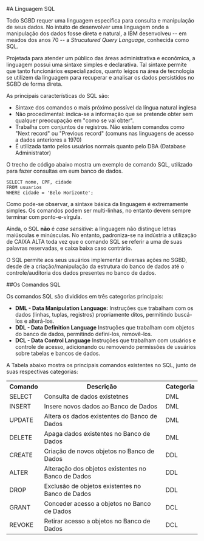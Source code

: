 #A Linguagem SQL

Todo SGBD requer uma linguagem específica para consulta e manipulação de seus dados. No intuito de desenvolver uma linguagem onde a manipulação dos dados fosse direta e natural, a IBM desenvolveu -- em meados dos anos 70 -- a *Strucutured Query Language*, conhecida como SQL.

Projetada para atender um público das áreas administrativa e econômica, a linguagem possui uma sintaxe simples e declarativa. Tal sintaxe permite que tanto funcionários especializados, quanto leigos na área de tecnologia se utilizem da linguagem para recuperar e analisar os dados persistidos no SGBD de forma direta.

As principais características do SQL são:

* Sintaxe dos comandos o mais próximo possível da língua natural inglesa
* Não procedimental: indica-se a informação que se pretende obter sem qualquer preocupação em "como se vai obter".
* Trabalha com conjuntos de registros. Não existem comandos como "Next record" ou "Previous record" (comuns nas linguagens de acesso a dados anteriores a 1970)
* É utilizada tanto pelos usuários normais quanto pelo DBA (Database Administrator)

O trecho de código abaixo mostra um exemplo de comando SQL, utilizado para fazer consultas em eum banco de dados.

```
SELECT nome, CPF, cidade
FROM usuarios
WHERE cidade = 'Belo Horizonte';
```

Como pode-se observar, a sintaxe básica da linguagem é extremamente simples. Os comandos podem ser multi-linhas, no entanto devem sempre terminar com ponto-e-vírgula.

Ainda, o SQL **não** é *case sensitive*: a linguagem não distingue letras maiúsculas e minúsculas. No entanto, padroniza-se na indústria a utilização de CAIXA ALTA toda vez que o comando SQL se referir a uma de suas palavras reservadas, e caixa baixa caso contrário.

O SQL permite aos seus usuários implementar diversas ações no SGBD, desde de a criação/manipulação da estrutura do banco de dados até o controle/auditoria dos dados presentes no banco de dados.

##Os Comandos SQL

Os comandos SQL são divididos em três categorias principais:

 * **DML - Data Manipulation Language:** Instruções que trabalham com os dados (linhas, tuplas, registros) propriamente ditos, permitindo buscá-los e alterá-los.
 * **DDL - Data Definition Language** Instruções que trabalham com objetos do banco de dados, permitindo definí-los, removê-los.
 * **DCL - Data Control Language** Instruções que trabalham com usuários e controle de acesso, adicionando ou removendo permissões de usuários sobre tabelas e bancos de dados.

 A Tabela abaixo mostra os principais comandos existentes no SQL, junto de suas respectivas categorias:

 <table>
  <tr>
    <th>Comando</th>
    <th>Descrição</th>
    <th>Categoria</th>
  </tr>
  <tr>
    <td>SELECT</td>
    <td>Consulta de dados existetnes</td>
    <td>DML</td>
  </tr>
  <tr>
    <td>INSERT</td>
    <td>Insere novos dados ao Banco de Dados</td>
    <td>DML</td>
  </tr>
  <tr>
    <td>UPDATE</td>
    <td>Altera os dados existentes do Banco de Dados</td>
    <td>DML</td>
  </tr>
  <tr>
    <td>DELETE</td>
    <td>Apaga dados existentes no Banco de Dados</td>
    <td>DML</td>
  </tr>
  <tr>
    <td>CREATE</td>
    <td>Criação de novos objetos no Banco de Dados</td>
    <td>DDL</td>
  </tr>
  <tr>
    <td>ALTER</td>
    <td>Alteração dos objetos existentes no Banco de Dados</td>
    <td>DDL</td>
  </tr>
  <tr>
    <td>DROP</td>
    <td>Exclusão de objetos existentes no Banco de Dados</td>
    <td>DDL</td>
  </tr>
  <tr>
    <td>GRANT</td>
    <td>Conceder acesso a objetos no Banco de Dados</td>
    <td>DCL</td>
  </tr>
  <tr>
    <td>REVOKE</td>
    <td>Retirar acesso a objetos no Banco de Dados</td>
    <td>DCL</td>
  </tr>
</table>
